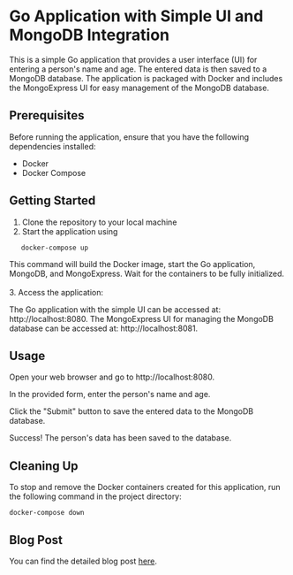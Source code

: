 # Go Application with Simple UI and MongoDB Integration

This is a simple Go application that provides a user interface (UI) for entering a person's name and age. The entered data is then saved to a MongoDB database. The application is packaged with Docker and includes the MongoExpress UI for easy management of the MongoDB database.

## Prerequisites

Before running the application, ensure that you have the following dependencies installed:

- Docker
- Docker Compose

## Getting Started

1. Clone the repository to your local machine
2. Start the application using 
```shell 
   docker-compose up
```

This command will build the Docker image, start the Go application, MongoDB, and MongoExpress. Wait for the containers to be fully initialized. \
\
3. Access the application:

The Go application with the simple UI can be accessed at: http://localhost:8080.
The MongoExpress UI for managing the MongoDB database can be accessed at: http://localhost:8081.

## Usage
Open your web browser and go to http://localhost:8080.

In the provided form, enter the person's name and age.

Click the "Submit" button to save the entered data to the MongoDB database.

Success! The person's data has been saved to the database.

## Cleaning Up
To stop and remove the Docker containers created for this application, run the following command in the project directory:
```
docker-compose down
```

## Blog Post

You can find the detailed blog post [here](https://medium.com/@kamnagarg-10157/learn-docker-through-hands-on-examples-496955847700).
